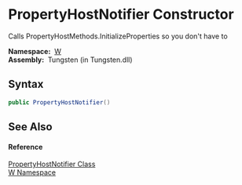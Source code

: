 PropertyHostNotifier Constructor
================================
  Calls PropertyHostMethods.InitializeProperties so you don't have to

  **Namespace:**  [W][1]  
  **Assembly:**  Tungsten (in Tungsten.dll)

Syntax
------

```csharp
public PropertyHostNotifier()
```


See Also
--------

#### Reference
[PropertyHostNotifier Class][2]  
[W Namespace][1]  

[1]: ../README.md
[2]: README.md
[3]: ../../_icons/Help.png
